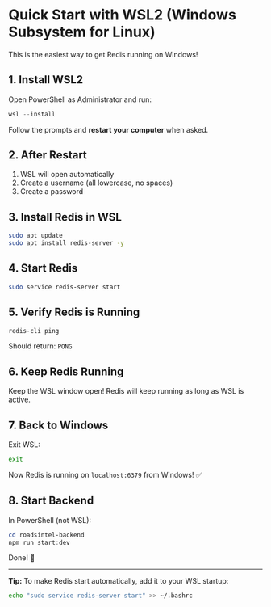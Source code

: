 # Quick Start with WSL2 (Windows Subsystem for Linux)

This is the easiest way to get Redis running on Windows!

## 1. Install WSL2

Open PowerShell as Administrator and run:
```powershell
wsl --install
```

Follow the prompts and **restart your computer** when asked.

## 2. After Restart

1. WSL will open automatically
2. Create a username (all lowercase, no spaces)
3. Create a password

## 3. Install Redis in WSL

```bash
sudo apt update
sudo apt install redis-server -y
```

## 4. Start Redis

```bash
sudo service redis-server start
```

## 5. Verify Redis is Running

```bash
redis-cli ping
```

Should return: `PONG`

## 6. Keep Redis Running

Keep the WSL window open! Redis will keep running as long as WSL is active.

## 7. Back to Windows

Exit WSL:
```bash
exit
```

Now Redis is running on `localhost:6379` from Windows! ✅

## 8. Start Backend

In PowerShell (not WSL):
```powershell
cd roadsintel-backend
npm run start:dev
```

Done! 🎉

---

**Tip:** To make Redis start automatically, add it to your WSL startup:
```bash
echo "sudo service redis-server start" >> ~/.bashrc
```

